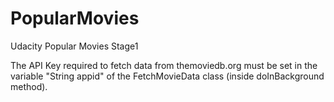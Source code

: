 # PopularMovies
Udacity Popular Movies Stage1

The API Key required to fetch data from themoviedb.org must be set in the variable "String appid" of the FetchMovieData class
(inside doInBackground method).


